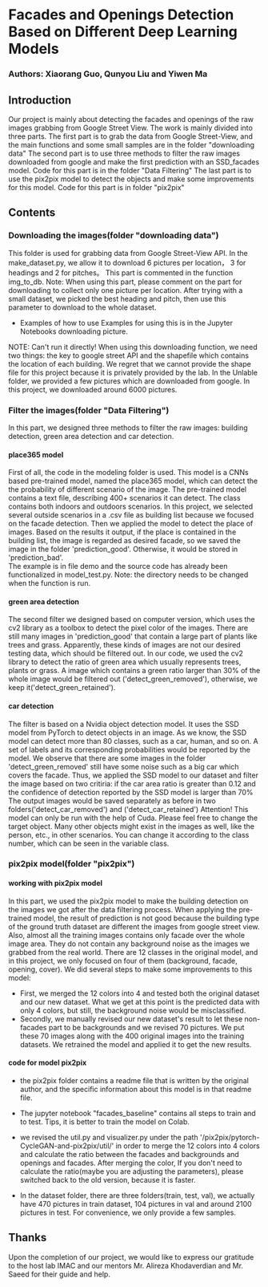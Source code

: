 # Facades and Openings Detection Based on Different Deep Learning Models
### Authors: Xiaorang Guo, Qunyou Liu and Yiwen Ma

## Introduction
Our project is mainly about detecting the facades and openings of the raw images grabbing from Google Street View. The work is mainly divided into three parts.
The first part is to grab the data from Google Street-View, and the main functions and some small samples are in the folder "downloading data"
The second part is to use three methods to filter the raw images downloaded from google and make the first prediction with an SSD_facades model. Code for this part is in the folder "Data Filtering"
The last part is to use the pix2pix model to detect the objects and make some improvements for this model. Code for this part is in folder "pix2pix"

## Contents
### Downloading the images(folder "downloading data")
This folder is used for grabbing data from Google Street-View API. In the make_dataset.py, we allow it to download 6 pictures per location， 3 for headings and 2 for pitches。
This part is commented in the function img_to_db. Note: When using this part, please comment on the part for downloading to collect only one picture per location.
After trying with a small dataset, we picked the best heading and pitch, then use this parameter to download to the whole dataset.

- Examples of how to use 
Examples for using this is in the Jupyter Notebooks downloading picture.

NOTE: Can't run it directly!
When using this downloading function, we need two things: the key to google street API and the shapefile which contains the location of each building.
We regret that we cannot provide the shape file for this project because it is privately provided by the lab.
In the Unlable folder, we provided a few pictures which are downloaded from google. In this project, we downloaded around 6000 pictures.

### Filter the images(folder "Data Filtering")

In this part, we designed three methods to filter the raw images: building detection, green area detection and car detection.

#### place365 model
First of all, the code in the modeling folder is used. This model is a CNNs based pre-trained model, named the place365 model, which can detect the the probability of different scenario of the image.
The pre-trained model contains a text file, describing 400+ scenarios it can detect. The class contains both indoors and outdoors scenarios. In this project, we selected several outside scenarios in a .csv file as building list because we focused on the facade detection. Then we applied the model to detect the place of images. Based on the results it output, if the place is contained in the building list, the image is regarded as desired facade, so we saved the image in the folder 'prediction_good'. Otherwise, it would be stored in 'prediction_bad'.   
The example is in file demo and the source code has already been functionalized in model_test.py. Note: the directory needs to be changed when the function is run.

#### green area detection
The second filter we designed based on computer version, which uses the cv2 library as a toolbox to detect the pixel color of the images.
There are still many images in 'prediction_good' that contain a large part of plants like trees and grass. Apparently, these kinds of images are not our desired testing data, which should be filtered out.
In our code, we used the cv2 library to detect the ratio of green area which usually represents trees, plants or grass. A image which contains a green ratio larger than 30% of the whole image would be filtered out ('detect_green_removed'), otherwise, we keep it('detect_green_retained'). 

#### car detection
The filter is based on a Nvidia object detection model. It uses the SSD model from PyTorch to detect objects in an image. As we know, the SSD model can detect more than 80 classes, such as a car, human, and so on. A set of labels and its corresponding probabilities would be reported by the model. We observe that there are some images in the folder 'detect_green_removed' still have some noise such as a big car which covers the facade. Thus, we applied the SSD model to our dataset and filter the image based on two critiria: if the car area ratio is greater than 0.12  and the confidence of detection reported by the SSD model is larger than 70%
The output images would be saved separately as before in two folders('detect_car_removed') and ('detect_car_retained')
Attention! This model can only be run with the help of Cuda. Please feel free to change the target object. Many other objects might exist in the images as well, like the person, etc., in other scenarios. You can change it according to the class number, which can be seen in the variable class.

### pix2pix model(folder "pix2pix")

#### working with pix2pix model
In this part, we used the pix2pix model to make the building detection on the images we got after the data filtering process. When applying the pre-trained model, the result of prediction is not good because the building type of the ground truth dataset are  different the images from google street view. Also, almost all the training images contains only facade over the whole image area. They do not contain any background noise as the images we grabbed from the real world. 
There are 12 classes in the original model, and in this project, we only focused on four of them (background, facade, opening, cover). 
We did several steps to make some improvements to this model:
- First, we merged the 12 colors into 4 and tested both the original dataset and our new dataset. What we get at this point is the predicted data with only 4 colors, but still, the background noise would be misclassified. 
- Secondly, we manually revised our new dataset's result to let these non-facades part to be backgrounds and we revised 70 pictures. We put these 70 images along with the 400 original images into the training datasets. We retrained the model and applied it to get the new results.

#### code for model pix2pix
- the pix2pix folder contains a readme file that is written by the original author, and the specific information about this model is in that readme file.

- The jupyter notebook "facades_baseline" contains all steps to train and to test. Tips, it is better to train the model on Colab. 

- we revised the util.py and visualizer.py under the path '/pix2pix/pytorch-CycleGAN-and-pix2pix/util/' in order to merge the 12 colors into 4 colors and calculate the ratio between the facades and backgrounds and openings and facades. After merging the color, If you don't need to calculate the ratio(maybe you are adjusting the parameters), please switched back to the old version, because it is faster.

- In the dataset folder, there are three folders(train, test, val), we actually have 470 pictures in train dataset, 104 pictures in val and around 2100 pictures in test. For convenience, we only provide a few samples.

## Thanks
Upon the completion of our project, we would like to express our gratitude to the host lab IMAC and our mentors Mr. Alireza Khodaverdian and Mr. Saeed for their guide and help.
